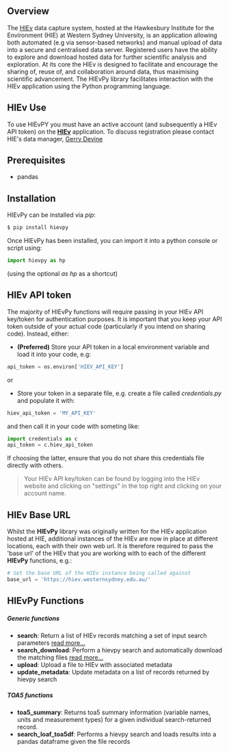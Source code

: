 ## Overview
The [HIEv](https://hiev.westernsydney.edu.au) data capture system, hosted at the Hawkesbury Institute for the 
Environment (HIE) at Western Sydney University, is an application allowing both automated (e.g via sensor-based 
networks) and manual upload of data into a secure and centralised data server. Registered users have the ability 
to explore and download hosted data for further scientific analysis and exploration. At its core the HIEv is designed 
to facilitate and encourage the sharing of, reuse of, and collaboration around data, thus maximising scientific 
advancement. The HIEvPy library facilitates interaction with the HIEv application using the Python programming language.


## HIEv Use
To use HIEvPY you must have an active account (and subsequently a HIEv API token) on the 
[**HIEv**](https://hiev.westernsydney.edu.au) application. To discuss registration please contact HIE's data manager, 
[Gerry Devine](mailto:g.devine@westernsydney.edu.au)


## Prerequisites
- pandas


## Installation
HIEvPy can be installed via *pip*:

``` bash
$ pip install hievpy
```

Once HIEvPy has been installed, you can import it into a python console or script using:

``` python
import hievpy as hp
```
(using the optional *as hp* as a shortcut)


## HIEv API token 
The majority of HIEvPy functions will require passing in your HIEv API key/token for authentication purposes. 
It is important that you keep your API token outside of your actual code (particularly if you intend on sharing 
code). Instead, either: 

- **(Preferred)** Store your API token in a local environment variable and load it into your code, e.g:

```python
api_token = os.environ['HIEV_API_KEY']
```

or

- Store your token in a separate file, e.g. create a file called _credentials.py_ and populate it with:

```python
hiev_api_token = 'MY_API_KEY'
```   

and then call it in your code with someting like:
```python
import credentials as c
api_token = c.hiev_api_token 
```   

If choosing the latter, ensure that you do not share this credentials file directly with others.

> Your HIEv API key/token can be found by logging into the HIEv website and clicking on "settings" in the top right and 
clicking on your account name. 


## HIEv Base URL
Whilst the __HIEvPy__ library was originally written for the HIEv application hosted at HIE, additional 
instances of the HIEv are now in place at different locations, each with their own web url. It is therefore required to
pass the 'base url' of the HIEv that you are working with to each of the different __HIEvPy__ functions, e.g.:

```python
# Set the base URL of the HIEv instance being called against
base_url = 'https://hiev.westernsydney.edu.au/'
```   
    

## HIEvPy Functions

##### Generic functions
- **search**: Return a list of HIEv records matching a set of input search parameters  [read more...](notebooks/hievpy_search.md)
- **search_download**: Perform a hievpy search and automatically download the matching files [read more...](notebooks/hievpy_search_download.md)
- **upload**: Upload a file to HIEv with associated metadata
- **update_metadata**: Update metadata on a list of records returned by hievpy search

##### TOA5 functions
- **toa5_summary**: Returns toa5 summary information (variable names, units and measurement types) for a given
    individual search-returned record.
- **search_loaf_toa5df**: Performs a hievpy search and loads results into a pandas dataframe given the file records


